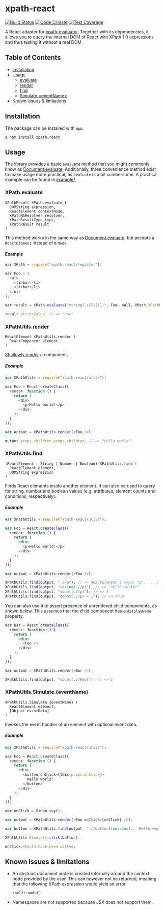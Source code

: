 # xpath-react

[![Build Status](https://travis-ci.org/badeball/xpath-react.svg?branch=master)](https://travis-ci.org/badeball/xpath-react)
[![Code Climate](https://codeclimate.com/github/badeball/xpath-react/badges/gpa.svg)](https://codeclimate.com/github/badeball/xpath-react)
[![Test Coverage](https://codeclimate.com/github/badeball/xpath-react/badges/coverage.svg)](https://codeclimate.com/github/badeball/xpath-react/coverage)

A React adapter for [xpath-evaluator][xpath-evaluator]. Together with its
dependencies, it allows you to query the internal DOM of [React][react] with
XPath 1.0 expressions and thus testing it without a real DOM.

## Table of Contents

[xpath-evaluator]: https://github.com/badeball/xpath-evaluator
[react]: https://facebook.github.io/react/

* [Installation](#installation)
* [Usage](#usage)
  * [evaluate](#xpathevaluate)
  * [render](#xpathutilsrender)
  * [find](#xpathutilsfind)
  * [Simulate.\<eventName\>](#xpathutilssimulateeventname)
* [Known issues & limitations](#known-issues--limitations)

## Installation

The package can be installed with `npm`.

```
$ npm install xpath-react
```

## Usage

The library provides a basic `evaluate` method that you might commonly know as
[Document.evaluate][document-evaluate]. Additionally, three convenience method
exist to make usage more practical, as `evaluate` is a bit cumbersome. A
practical example can be found in [example/][example].

[example]: example/

### XPath.evaluate

```
XPathResult XPath.evaluate (
  DOMString expression,
  ReactElement contextNode,
  XPathNSResolver resolver,
  XPathResultType type,
  XPathResult result
)
```

This method works in the same way as [Document.evaluate][document-evaluate],
but accepts a `ReactElement` instead of a `Node`.

#### Example

```javascript
var XPath = require("xpath-react/register");

var Foo = (
  <ul>
    <li>bar</li>
    <li>baz</li>
  </ul>
);

var result = XPath.evaluate("string(.//li[1])", Foo, null, XPath.XPathResult.STRING_TYPE);

result.stringValue; // => "bar"
```

[document-evaluate]: https://developer.mozilla.org/en-US/docs/Web/API/Document/evaluate

### XPathUtils.render

```
ReactElement XPathUtils.render (
  ReactComponent element
)
```

[Shallowly render][shallow-rendering] a component.

[shallow-rendering]: https://facebook.github.io/react/docs/test-utils.html#shallow-rendering

##### Example

```javascript
var XPathUtils = require("xpath-react/utils");

var Foo = React.createClass({
  render: function () {
    return (
      <div>
        <p>Hello world!</p>
      </div>
    );
  }
});

var output = XPathUtils.render(<Foo />);

output.props.children.props.children; // => "Hello world!"
```

### XPathUtils.find

```
(ReactElement | String | Number | Boolean) XPathUtils.find (
  ReactElement element,
  DOMString expression
)
```

Finds React elements inside another element. It can also be used to query for
string, number and boolean values (e.g. attributes, element counts and
conditions, respectively).

##### Example

```javascript
var XPathUtils = require("xpath-react/utils");

var Foo = React.createClass({
  render: function () {
    return (
      <div>
        <p>Hello world!</p>
      </div>
    );
  }
});

var output = XPathUtils.render(<Foo />);

XPathUtils.find(output, ".//p"); // => ReactElement { type: "p", ... }
XPathUtils.find(output, "string(.//p)"); // => "Hello world!"
XPathUtils.find(output, "count(.//p)"); // => 1
XPathUtils.find(output, "count(.//p) = 1"); // => true
```

You can also use it to assert presence of unrendered child components, as shown
below. This assumes that the child component has a `displayName` property.

```javascript
var Bar = React.createClass({
  render: function () {
    return (
      <div>
        <Foo />
      </div>
    );
  }
});

var output = XPathUtils.render(<Bar />);

XPathUtils.find(output, "count(.//Foo)"); // => 1
```

### XPathUtils.Simulate.{eventName}

```
XPathUtils.Simulate.{eventName} (
  ReactElement element,
  [Object eventData]
)
```

Invokes the event handler of an element with optional event data.

##### Example

```javascript
var XPathUtils = require("xpath-react/utils");

var Foo = React.createClass({
  render: function () {
    return (
      <div>
        <button onClick={this.props.onClick}>
          Hello world!
        </button>
      </div>
    );
  }
});

var onClick = Sinon.spy();

var output = XPathUtils.render(<Foo onClick={onClick} />);

var button = XPathUtils.find(output, ".//button[contains(., 'Hello world!')]");

XPathUtils.Simulate.click(button);

onClick.should.have.been.called;
```

## Known issues & limitations

* An abstract document node is created internally around the context node
  provided by the user. This can however not be returned, meaning that the
  following XPath expression would yield an error.

  ```xpath
  /self::node()
  ```

* Namespaces are not supported because JSX does not support them.
